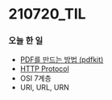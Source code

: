 # 210720_TIL

### 오늘 한 일

* [PDF를 만드는 방법 (pdfkit)](https://blog.naver.com/vkfkdto0209/222438897197)
* [HTTP Protocol](https://blog.naver.com/vkfkdto0209/222439023846)
 * OSI 7계층
 * URI, URL, URN
